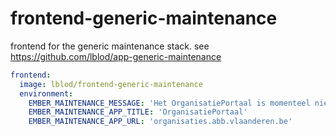# frontend-generic-maintenance

frontend for the generic maintenance stack. see https://github.com/lblod/app-generic-maintenance

```yml
frontend:
  image: lblod/frontend-generic-maintenance
  environment:
    EMBER_MAINTENANCE_MESSAGE: 'Het OrganisatiePortaal is momenteel niet beschikbaar wegens technisch onderhoud.'
    EMBER_MAINTENANCE_APP_TITLE: 'OrganisatiePortaal'
    EMBER_MAINTENANCE_APP_URL: 'organisaties.abb.vlaanderen.be'
```
